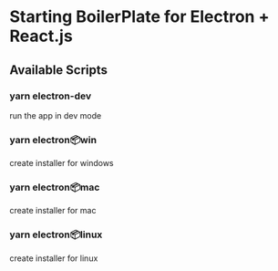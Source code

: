 # Starting BoilerPlate for Electron + React.js

## Available Scripts

### yarn electron-dev 
run the app in dev mode

### yarn electron:package:win 
create installer for windows

### yarn electron:package:mac
create installer for mac

### yarn electron:package:linux
create installer for linux